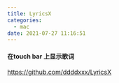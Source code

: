 ```yaml
---
title: LyricsX
categories:
  - mac
date: 2021-07-27 11:16:51
---
```


#### 在touch bar 上显示歌词

https://github.com/ddddxxx/LyricsX
